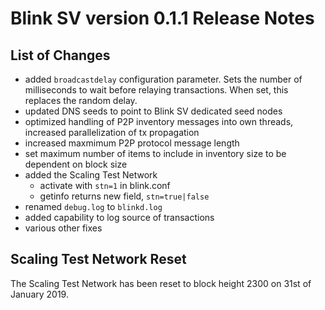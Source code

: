 # Blink SV version 0.1.1 Release Notes

## List of Changes
* added `broadcastdelay` configuration parameter. Sets the number of milliseconds
    to wait before relaying transactions. When set, this replaces the random delay.
* updated DNS seeds to point to Blink SV dedicated seed nodes
* optimized handling of P2P inventory messages into own threads, increased parallelization of tx propagation
* increased maxmimum P2P protocol message length
* set maximum number of items to include in inventory size to be dependent on block size
* added the Scaling Test Network
  * activate with `stn=1` in blink.conf
  * getinfo returns new field, `stn=true|false`
* renamed `debug.log` to `blinkd.log`
* added capability to log source of transactions  
* various other fixes

## Scaling Test Network Reset
The Scaling Test Network has been reset to block height 2300 on 31st of January 2019.
 